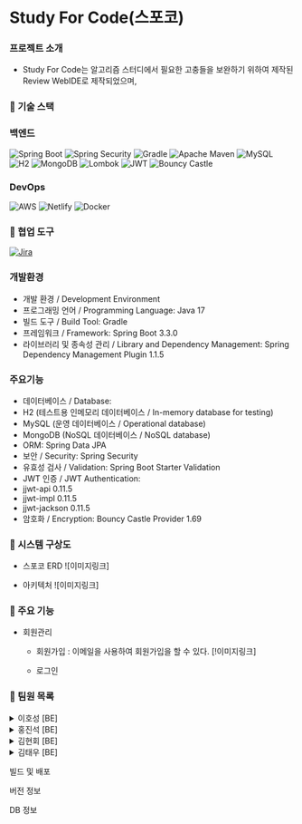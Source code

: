# Study For Code(스포코)
### 프로젝트 소개
- Study For Code는 알고리즘 스터디에서 필요한 고충들을 보완하기 위하여 제작된 Review WebIDE로 제작되었으며,




### 📌 기술 스택

### 백엔드
![Spring Boot](https://img.shields.io/badge/Spring_Boot-6DB33F?style=for-the-badge&logo=spring-boot&logoColor=white)
![Spring Security](https://img.shields.io/badge/Spring_Security-6DB33F?style=for-the-badge&logo=spring-security&logoColor=white)
![Gradle](https://img.shields.io/badge/Gradle-02303A?style=for-the-badge&logo=gradle&logoColor=white)
![Apache Maven](https://img.shields.io/badge/Apache_Maven-C71A36?style=for-the-badge&logo=apache-maven&logoColor=white)
![MySQL](https://img.shields.io/badge/MySQL-4479A1?style=for-the-badge&logo=mysql&logoColor=white)
![H2](https://img.shields.io/badge/H2-007BFF?style=for-the-badge&logo=h2&logoColor=white)
![MongoDB](https://img.shields.io/badge/MongoDB-47A248?style=for-the-badge&logo=mongodb&logoColor=white)
![Lombok](https://img.shields.io/badge/Lombok-CC2233?style=for-the-badge&logo=lombok&logoColor=white)
![JWT](https://img.shields.io/badge/JWT-000000?style=for-the-badge&logo=json-web-tokens&logoColor=white)
![Bouncy Castle](https://img.shields.io/badge/Bouncy_Castle-6600CC?style=for-the-badge&logo=bouncycastle&logoColor=white)

### DevOps
![AWS](https://img.shields.io/badge/Amazon_AWS-232F3E?style=for-the-badge&logo=amazon-aws&logoColor=white)
![Netlify](https://img.shields.io/badge/Netlify-00C7B7?style=for-the-badge&logo=netlify&logoColor=white)
![Docker](https://img.shields.io/badge/Docker-2496ED?style=for-the-badge&logo=docker&logoColor=white)

### 📌 협업 도구
[![Jira](https://img.shields.io/badge/Jira-0052CC?style=for-the-badge&logo=jira&logoColor=white)](https://www.atlassian.com/software/jira)



### 개발환경
 - 개발 환경 / Development Environment
 - 프로그래밍 언어 / Programming Language: Java 17
 - 빌드 도구 / Build Tool: Gradle
 - 프레임워크 / Framework: Spring Boot 3.3.0
 - 라이브러리 및 종속성 관리 / Library and Dependency Management: Spring Dependency Management Plugin 1.1.5

   

### 주요기능
  - 데이터베이스 / Database:
   - H2 (테스트용 인메모리 데이터베이스 / In-memory database for testing)
   - MySQL (운영 데이터베이스 / Operational database)
   - MongoDB (NoSQL 데이터베이스 / NoSQL database)
   - ORM: Spring Data JPA
  - 보안 / Security: Spring Security
  - 유효성 검사 / Validation: Spring Boot Starter Validation
  - JWT 인증 / JWT Authentication:
   - jjwt-api 0.11.5
   - jjwt-impl 0.11.5
   - jjwt-jackson 0.11.5
  - 암호화 / Encryption: Bouncy Castle Provider 1.69







### 📌 시스템 구상도
 - 스포코 ERD
   ![이미지링크]


 - 아키텍처
   ![이미지링크]



### 📌 주요 기능
- 회원관리
  - 회원가입
    : 이메일을 사용하여 회원가입을 할 수 있다.
    [!이미지링크]


  - 로그인





### 📌 팀원 목록

<details>
  <summary> 이호성 [BE]</summary>
  <ul>
    <li>팀장</li>
    <li>Database</li>
    <li>Login API / JWT</li>
    <li>동영상 제작</li>
  </ul>
</details>

<details>
  <summary> 홍진석 [BE]</summary>
  <ul>
    <li>Kurento 코드 포팅/수정</li>
    <li>시그널링 서버 구축</li>
    <li>User API</li>
  </ul>
</details>

<details>
  <summary> 김현회 [BE]</summary>
  <ul>
    <li>Kurento 코드 포팅/수정</li>
    <li>시그널링 서버 구축</li>
    <li>Conference API</li>
  </ul>
</details>

<details>
  <summary> 김태우 [BE]</summary>
  <ul>
    <li> 회원가입 및 로그인 </li>
    <li> Jira Confluence 관리 </li>
  </ul>
</details>


빌드 및 배포

버전 정보

DB 정보


